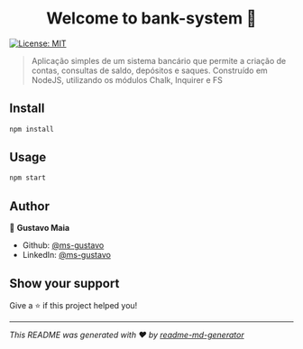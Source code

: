 <h1 align="center">Welcome to bank-system 👋</h1>
<p>
  <a href="#" target="_blank">
    <img alt="License: MIT" src="https://img.shields.io/badge/License-MIT-yellow.svg" />
  </a>
</p>

> Aplicação simples de um sistema bancário que permite a criação de contas, consultas de saldo, depósitos e saques. Construído em NodeJS, utilizando os módulos Chalk, Inquirer e FS

## Install

```sh
npm install
```

## Usage

```sh
npm start
```

## Author

👤 **Gustavo Maia**

* Github: [@ms-gustavo](https://github.com/ms-gustavo)
* LinkedIn: [@ms-gustavo](https://linkedin.com/in/ms-gustavo)

## Show your support

Give a ⭐️ if this project helped you!

***
_This README was generated with ❤️ by [readme-md-generator](https://github.com/kefranabg/readme-md-generator)_